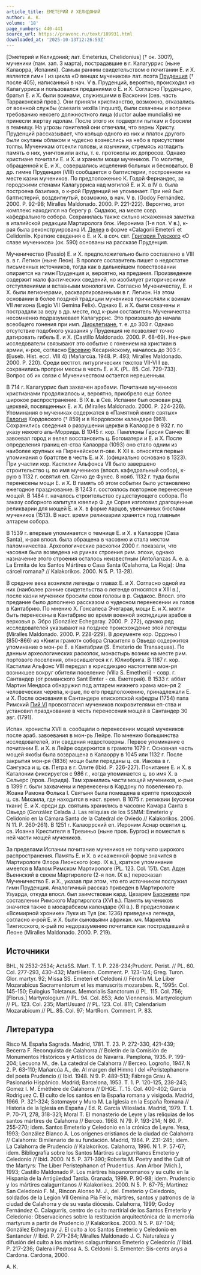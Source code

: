 ```yaml
---
article_title: ЕМЕТЕРИЙ И ХЕЛИДОНИЙ
author: А. К.
volume: '18'
page_numbers: 440-441
source_url: https://pravenc.ru/text/189931.html
downloaded_at: '2025-10-13T12:26:59Z'
---
```


[Эметерий и Келидоний; лат. Emeterius, Chelidonius] († ок. 300?), мученики (пам. зап. 3 марта), пострадавшие в г. Калагуррис (ныне Калаорра, Испания). Самым ранним свидетельством о почитании Е. и Х. является гимн I из цикла «О венцах мучеников» лат. поэта [Пруденция](https://pravenc.ru/text/Пруденция.html) († после 405), написанный в нач. V в. Пруденций, вероятно, происходил из Калагурриса и пользовался преданиями о Е. и Х. Согласно Пруденцию, братья Е. и Х. были воинами, служившими в Васконии (сев. часть Тарраконской пров.). Они приняли христианство, возможно, отказались от военной службы (caesaris vexilla linquunt), были схвачены и вопреки требованию некоего должностного лица (ductor aulae mundialis) не принесли жертву идолам. После этого их подвергли пыткам и бросили в темницу. На угрозы гонителей они отвечали, что верны Христу. Пруденций рассказывает, что кольцо одного из них и платок другого были окутаны облаком и чудесно вознеслись на небо в присутствии толпы. Мученикам отсекли головы, и язычники, стремясь изгладить память о них, уничтожили акты, т. е. протоколы их допросов. Однако христиане почитали Е. и Х. и хранили мощи мучеников. По молитве, обращенной к Е. и Х., совершались исцеления больных и бесноватых. В др. гимне Пруденция (VIII) сообщается о баптистерии, построенном на месте казни мучеников. По предположению К. Годой Фернандес, за городскими стенами Калагурриса над могилой Е. и Х. в IV в. была построена базилика, о к-рой Пруденций не упоминает. При ней был баптистерий, воздвигнутый, возможно, в нач. V в. (Godoy Fernández. 2000. P. 92-98; Miralles Maldonado. 2000. P. 221-222). Вероятно, этот комплекс находился на берегу р. Сидакос, на месте совр. кафедрального собора. Сохранилась также сильно искаженная заметка в италийской редакции Мартиролога блж. Иеронима (1-я пол. V в.), к-рая была реконструирована И. [Делеэ](https://pravenc.ru/text/Делеэ.html) в форме «Calagorii Emeterii et Celidonii». Краткие сведения о Е. и Х. в соч. свт. [Григория Турского](<https://pravenc.ru/text/Григорий Турский.html>) «О славе мучеников» (ок. 590) основаны на рассказе Пруденция.

Мученичество (Passio) Е. и Х. предположительно было составлено в VIII в. в г. Легион (ныне Леон). В прологе составитель пишет о недостатке письменных источников, тогда как в дальнейшем повествовании опирается на гимн Пруденция и, вероятно, на предания. Произведение содержит мало фактических сведений, но изобилует риторическими отступлениями и вставными монологами. Согласно Мученичеству, Е. и Х. были легионерами, расквартированными в г. Легион. На этом основании в более поздней традиции мучеников причисляли к воинам VII легиона (Legio VII Gemina Felix). Однако Е. и Х. были схвачены и пострадали за веру в др. месте, под к-рым составитель Мученичества несомненно подразумевает Калагуррис. Это произошло до начала всеобщего гонения при имп. [Диоклетиане](https://pravenc.ru/text/Диоклетиан.html), т. е. до 303 г. Однако отсутствие подобного указания у Пруденция не позволяет точно датировать гибель Е. и Х. (Castillo Maldonado. 2000. P. 68-69). Нек-рые исследователи связывают это событие с гонением на христиан в армии, к-рое, согласно [Евсевию](https://pravenc.ru/text/Евсевий.html) Кесарийскому, началось до 303 г. (Euseb. Hist. eccl. VIII 4) (Mañarcúa. 1948. P. 493; Miralles Maldonado. 2000. P. 220). Среди вестгот. литургических текстов VII-VIII вв. сохранились проприи мессы в честь Е. и Х. (PL. 85. Col. 729-733). Вопрос об их связи с Мученичеством остается нерешенным.

В 714 г. Калагуррис был захвачен арабами. Почитание мучеников христианами продолжалось и, вероятно, приобрело еще более широкое распространение. В IX в. в Сев. Испании был основан ряд церквей, посвященных Е. и Х. (Miralles Maldonado. 2000. P. 224-226). Упоминания о мучениках содержатся в «Памятной книге святых» [Евлогия](https://pravenc.ru/text/Евлогий.html) Кордовского († 859) и в Кордовском календаре (961). Сохранились сведения о разрушении церкви в Калаорре в 932 г. по указу некоего аль-Моррида. В 1045 г. кор. Памплоны Гарсия Санчес III завоевал город и велел восстановить ц. Богоматери и Е. и Х. После определения границ еп-ства Калаорра (1093) оно стало одним из наиболее крупных на Пиренейском п-ове. К XII в. относятся первые упоминания о братстве в честь Е. и Х. (официально основано в 1323). При участии кор. Кастилии Альфонса VII было завершено строительство ц. во имя мучеников (впосл. кафедральный собор), к-рую в 1132 г. освятил еп. Санчо де Фунес. 8 нояб. 1132 г. туда были перенесены мощи Е. и Х. В память об этом событии было установлено ежегодное празднование. В 1243 г. состоялось повторное перенесение мощей. В 1484 г. началось строительство существующего собора. По заказу соборного капитула ювелир Ф. де Сория изготовил драгоценные реликварии для мощей Е. и Х. в форме ларцов, увенчанных бюстами мучеников (1513). В наст. время реликварии хранятся под главным алтарем собора.

В 1539 г. впервые упоминается о темнице Е. и Х. в Калаорре (Casa Santa), к-рая впосл. была обращена в часовню и стала местом паломничества. Археологические раскопки 2000 г. показали, что часовня была возведена на руинах строения рим. эпохи, однако назначение этого строения осталось неизвестным (Antoñanzas A. e. a. La Ermita de los Santos Mártires o Casa Santa (Calahorra, La Rioja): Una cárcel romana? // Kalakorikos. 2000. N 5. P. 13-28).

В средние века возникли легенды о главах Е. и Х. Согласно одной из них (наиболее ранние свидетельства о легенде относятся к XIII в.), после казни мученики бросили свои головы в р. Сидакос. Впосл. это предание было дополнено рассказом о чудесном перенесении их голов в Кантабрию. По мнению Х. Гонсалеса Эчегарая, мощи Е. и Х. могли быть перенесены в Кантабрию во время военной экспедиции арабов в верховья р. Эбро (González Echegaray. 2000. P. 272), однако ряд исследователей указывают на позднее происхождение этой легенды (Miralles Maldonado. 2000. P. 228-229). В документе кор. Ордоньо I (850-866) из «Книги грамот» собора Спасителя в Овьедо содержится упоминание о мон-ре Е. в Кантабрии (S. Emeterio de Transaquas). По данным археологических раскопок, монастырь возник на месте рим. портового поселения, относившегося к г. Юлиобрига. В 1187 г. кор. Кастилии Альфонс VIII передал в юрисдикцию настоятеля мон-ря возникшее вокруг обители поселение (Villa S. Emetherii) - совр. г. Сантандер (от романского Sant Emter - св. Еметерий). В 1533 г. аббат Мартин Мендоса обнаружил под алтарем нижнего храма мон-ря 2 человеческих черепа, к-рые, по его предположению, принадлежали Е. и Х. После основания в Сантандере епископской кафедры (1754) папа Римский [Пий VI](<https://pravenc.ru/text/Пий VI.html>) провозгласил мучеников покровителями еп-ства и установил празднование в честь перенесения мощей в Сантандер 30 авг. (1791).

Испан. хронисты XVII в. сообщали о перенесении мощей мучеников после араб. завоевания в мон-рь Лейре. По мнению большинства исследователей, эти сведения недостоверны. Первое упоминание о почитании Е. и Х. в Лейре содержится в грамоте 1079 г. Основная часть мощей якобы была возвращена в Калаорру в 1045 или 1132 г. После закрытия мон-ря (1836) мощи были переданы ц. св. Иакова в г. Сангуэса и ц. св. Петра в г. Олите (Ibid. P. 226-227). Почитание Е. и Х. в Каталонии фиксируется с 986 г., когда упоминается ц. во имя Х. в Сельерс (пров. Лерида). Там хранились части мощей мучеников, к-рые в 1399 г. были захвачены и перенесены в Кардону по повелению гр. Жоана Рамона Фолька I. Святыня была помещена в крипте приходской ц. св. Михаила, где находится в наст. время. В 1075 г. реликвии (кусочки ткани) Е. и Х. среди др. святынь хранились в часовне Камара Санта в Овьедо (González Celada J. Las reliquias de los SSMM: Emeterio y Celidonio en la Cámara Santa de la Catedral de Oviedo // Kalakorikos. 2006. N 11. P. 260-261). В 1251 г. Калаоррский еп. Иероним Аснар освятил ц. св. Иоанна Крестителя в Тревиньо (ныне пров. Бургос) и поместил в ней части мощей мучеников.

За пределами Испании почитание мучеников не получило широкого распространения. Память Е. и Х. в искаженной форме значится в Мартирологе Флора Лионского (сер. IX в.), краткое упоминание имеется в Малом Римском Мартирологе (PL. 123. Col. 151). Свт. [Адон](https://pravenc.ru/text/Адон.html) Вьеннский в своем Мартирологе (2-я пол. IX в.) пересказал Мученичество Е. и Х., указав при этом, что его источником послужил гимн Пруденция. Аналогичный рассказ приведен в Мартирологе Узуарда, откуда впосл. был заимствован кард. Цезарем [Баронием](https://pravenc.ru/text/Баронием.html) при составлении Римского Мартиролога (XVI в.). Память мучеников значится также в мосарабском календаре (XI в.). В предисловии к «Всемирной хронике» Луки из Туя (ок. 1236) приведена легенда, согласно к-рой Е. и Х. были сыновьями африкан. мч. Маркелла Тингисского, к-рый по недоразумению почитался как пострадавший в Леоне (Miralles Maldonado. 2000. P. 219).

## Источники

BHL, N 2532-2534; ActaSS. Mart. T. 1. P. 228-234;Prudent. Perist. // PL. 60. Col. 277-293, 430-432; MartHieron. Comment. P. 123-124; Greg. Turon. Glor. martyr. 92; Missa SS. Emeteri et Celedoni // Férotin M. Le Liber Mozarabicus Sacramentorum et les manuscrits mozarabes. R., 1995r. Col. 145-150; Eulogius Toletanus. Memorialis Sanctorum // PL. 115. Col. 756; [Florus.] Martyrologium // PL. 94. Col. 853; Ado Viennensis. Martyrologium // PL. 123. Col. 235; MartUsuard // PL. 123. Col. 811; Calendarium Mozarabicum // PL. 85. Col. 97; MartRom. Comment. P. 83.

## Литература

Risco M. España Sagrada. Madrid, 1781. T. 23. P. 272-330, 421-439; Becerra F. Reconquista de Calahorra // Boletín de la Comisión de Monumentos Históricos y Artísticos de Navarra. Pamplona, 1935. P. 199-204; Lecuona M., de. La catedral de Calahorra // Berceo. Logroño, 1947. N 2. P. 63-110; Mañarcúa A., de. Al margen del Himno I del «Peristephanon» del poeta Prudencio // Ibid. 1948. N 9. P. 489-513; Fábrega Grau A. Pasionario Hispánico. Madrid; Barcelona, 1953. T. 1. P. 120-125, 238-243; Gomez I. M. Émèthère de Calahorra // DHGE. T. 15. Col. 400-402; García Rodriguez C. El culto de los santos en la España romana y visigoda. Madrid, 1966. P. 321-324; Sotomayor y Muro M. La Iglesia en la España Romana // Historia de la Iglesia en España / Ed. R. García Villoslada. Madrid, 1979. T. 1. P. 70-71, 278, 318-321; Moral T. El monasterio de Leyre y las reliquias de los santos mártires de Calahorra // Berceo. 1968. N 79. P. 193-214; N 80. P. 255-270; idem. Santos Emeterio y Celedonio en la crónica de Leyre. Yesa, 1993; González Blanco A. Los orígenes cristianos de la ciudad de Calahorra // Calahorra: Bimilenario de su fundación. Madrid, 1984. P. 231-245; idem. La Calahorra de Prudencio // Kalakorikos. Calahorra, 1996. N 1. P. 57-67; idem. Bibliografía sobre los Santos Mártires calagurritanos Emeterio y Celedonio // Ibid. 2000. N 5. P. 371-390; Roberts M. Poetry and the Cult of the Martyrs: The Liber Peristephanon of Prudentius. Ann Arbor (Mich.), 1993; Castillo Maldonado P. Los mártires hispanoromanos y su culto en la Hispania de la Antigüedad Tardía. Granada, 1999. P. 90-98; idem. Prudencio y los mártires calagurritanos // Kalakorikos. 2000. N 5. P. 67-75; Martinez San Celedonio F. M., Rincon Alonso M. J., del. Emeterio y Celedonio, soldados de la Legion VII Gemina Pia Felix, mártires, santos y patronos de la ciudad de Calahorra y de su vasta diócesis. Calahorra, 1999; Godoy Fernández C. Calagurris, centro de culto martirial de los Santos Emeterio y Celedonio: Observaciones sobre la restitución arquitectónica de la memoria martyrum a partir de Prudencio // Kalakorikos. 2000. N 5. P. 87-104; González Echegaray J. El culto a los Santos Emeterio y Celedonio en Santander // Ibid. P. 271-284; Miralles Maldonado J. C. Naturaleza y difusión del culto a los mártires calagurritanos Emeterio y Celedonio // Ibid. P. 217-236; Galera i Pedrosa A. S. Celdoni i S. Ermenter: Sis-cents anys a Cardona. Cardona, 2000.

А. К.
